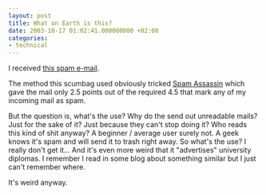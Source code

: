 ```yaml
---
layout: post
title: What on Earth is this?
date: 2003-10-17 01:02:41.000000000 +02:00
categories:
- technical
---
```

I received <a href="https://content.rusiczki.net/blogstuff/what_on_earth_is_this.txt">this spam e-mail</a>.

The method this scumbag used obviously tricked <a href="http://spamassassin.org/" title="Great SPAM fighting tool">Spam Assassin</a> which gave the mail only 2.5 points out of the required 4.5 that mark any of my incoming mail as spam.

But the question is, what's the use? Why do the send out unreadable mails? Just for the sake of it? Just because they can't stop doing it? Who reads this kind of shit anyway? A beginner / average user surely not. A geek knows it's spam and will send it to trash right away. So what's the use? I really don't get it... And it's even more weird that it "advertises" university diplomas. I remember I read in some blog about something similar but I just can't remember where.

It's weird anyway.
